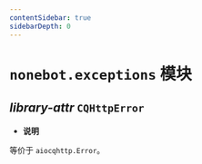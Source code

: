 ```yaml
---
contentSidebar: true
sidebarDepth: 0
---
```


# `nonebot.exceptions` 模块

## _library-attr_ `CQHttpError`

- **说明**

等价于 `aiocqhttp.Error`。